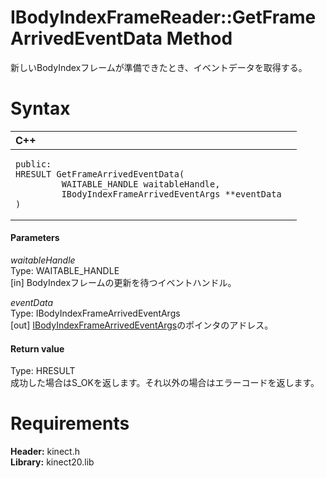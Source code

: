 IBodyIndexFrameReader::GetFrameArrivedEventData Method  
======================================================  

新しいBodyIndexフレームが準備できたとき、イベントデータを取得する。 <span id="syntaxSection"></span>

Syntax  
======  

<table>
<colgroup>
<col width="100%" />
</colgroup>
<thead>
<tr class="header">
<th align="left">C++</th>
</tr>
</thead>
<tbody>
<tr class="odd">
<td align="left"><pre><code>public:  
HRESULT GetFrameArrivedEventData(  
         WAITABLE_HANDLE waitableHandle,  
         IBodyIndexFrameArrivedEventArgs **eventData  
)</code></pre></td>
</tr>
</tbody>
</table>

<span id="ID4EG"></span>
#### Parameters  

*waitableHandle*    
Type: WAITABLE\_HANDLE  
[in] BodyIndexフレームの更新を待つイベントハンドル。  

*eventData*    
Type: IBodyIndexFrameArrivedEventArgs  
[out] [IBodyIndexFrameArrivedEventArgs](../../IBodyIndexFrameArrivedEven.md)のポインタのアドレス。  

<span id="ID4EP"></span>
#### Return value  

Type: HRESULT  
成功した場合はS\_OKを返します。それ以外の場合はエラーコードを返します。  

<span id="requirements"></span>

Requirements  
============  

**Header:** kinect.h  
**Library:** kinect20.lib  



<!--Please do not edit the data in the comment block below.-->
<!--
TOCTitle : GetFrameArrivedEventData Method
RLTitle : IBodyIndexFrameReader::GetFrameArrivedEventData Method
KeywordK : GetFrameArrivedEventData method
KeywordK : IBodyIndexFrameReader::GetFrameArrivedEventData method
KeywordF : IBodyIndexFrameReader::GetFrameArrivedEventData
KeywordF : GetFrameArrivedEventData
KeywordF : Microsoft.Kinect.kinect.IBodyIndexFrameReader.GetFrameArrivedEventData(WAITABLE_HANDLE,IBodyIndexFrameArrivedEventArgs@)
KeywordA : M:Microsoft.Kinect.kinect.IBodyIndexFrameReader.GetFrameArrivedEventData(WAITABLE_HANDLE,IBodyIndexFrameArrivedEventArgs@)
AssetID : M:Microsoft.Kinect.kinect.IBodyIndexFrameReader.GetFrameArrivedEventData(WAITABLE_HANDLE,IBodyIndexFrameArrivedEventArgs@)
Locale : en-us
CommunityContent : 1
APIType : Managed
APILocation : 
APIName : Microsoft.Kinect.kinect.IBodyIndexFrameReader::GetFrameArrivedEventData
TargetOS : Windows
TopicType : kbSyntax
DevLang : C++
DocSet : K4Wv2
ProjType : K4Wv2Proj
Technology : Kinect for Windows
Product : Kinect for Windows SDK v2
productversion : 20
-->
